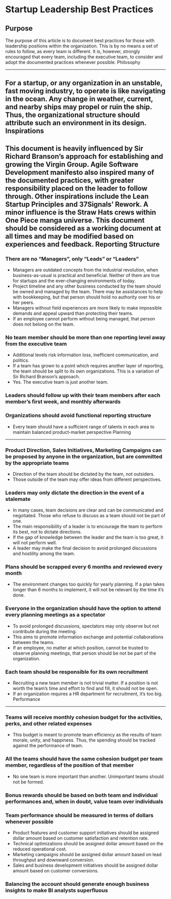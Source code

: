 Startup Leadership Best Practices
================================
Purpose
-------
The purpose of this article is to document best practices for those with leadership positions within the organization. This is by no means a set of rules to follow, as every team is different. It is, however, strongly encouraged that every team, including the executive team, to consider and adopt the documented practices whenever possible.
Philosophy
__________
For a startup, or any organization in an unstable, fast moving industry, to operate is like navigating in the ocean. Any change in weather, current, and nearby ships may propel or ruin the ship. Thus, the organizational structure should attribute such an environment in its design.
Inspirations
------------
This document is heavily influenced by Sir Richard Branson’s approach for establishing and growing the Virgin Group. Agile Software Development manifesto also inspired many of the documented practices, with greater responsibility placed on the leader to follow through. Other inspirations include the Lean Startup Principles and 37Signals’ Rework. A minor influence is the Straw Hats crews within One Piece manga universe.
This document should be considered as a working document at all times and may be modified based on experiences and feedback.
Reporting Structure
-------------------
### There are no “Managers”, only “Leads” or “Leaders”
* Managers are outdated concepts from the industrial revolution, when business-as-usual is practical and beneficial. Neither of them are true for startups and the ever-changing environments of today.
* Project timeline and any other business conducted by the team should be owned and managed by the team. There may be assistances to help with bookkeeping, but that person should hold no authority over his or her peers.
* Managers without field experiences are more likely to make impossible demands and appeal upward than protecting their teams.
* If an employee cannot perform without being managed, that person does not belong on the team.
### No team member should be more than one reporting level away from the executive team
* Additional levels risk information loss, inefficient communication, and politics.
* If a team has grown to a point which requires another layer of reporting, the team should be split to its own organizations. This is a variation of Sir Richard Branson’s approach.
* Yes. The executive team is just another team.
### Leaders should follow up with their team members after each member’s first week, and monthly afterwards
### Organizations should avoid functional reporting structure
* Every team should have a sufficient range of talents in each area to maintain balanced product-market perspective
Planning
--------
### Product Direction, Sales Initiatives, Marketing Campaigns can be proposed by anyone in the organization, but are committed by the appropriate teams
* Direction of the team should be dictated by the team, not outsiders.
* Those outside of the team may offer ideas from different perspectives.
### Leaders may only dictate the direction in the event of a stalemate
* In many cases, team decisions are clear and can be communicated and negotiated. Those who refuse to discuss as a team should not be part of one.
* The main responsibility of a leader is to encourage the team to perform its best, not to dictate directions.
* If the gap of knowledge between the leader and the team is too great, it will not perform well.
* A leader may make the final decision to avoid prolonged discussions and hostility among the team.
### Plans should be scrapped every 6 months and reviewed every month
* The environment changes too quickly for yearly planning. If a plan takes longer than 6 months to implement, it will not be relevant by the time it’s done.
### Everyone in the organization should have the option to attend every planning meetings as a spectator
* To avoid prolonged discussions, spectators may only observe but not contribute during the meeting.
* This aims to promote information exchange and potential collaborations between the teams.
* If an employee, no matter at which position, cannot be trusted to observe planning meetings, that person should be not be part of the organization.
### Each team should be responsible for its own recruitment
* Recruiting a new team member is not trivial matter. If a position is not worth the team’s time and effort to find and fill, it should not be open.
* If an organization requires a HR department for recruitment, it’s too big.
Performance
-----------
### Teams will receive monthly cohesion budget for the activities, perks, and other related expenses
* This budget is meant to promote team efficiency as the results of team morale, unity, and happiness. Thus, the spending should be tracked against the performance of team.
### All the teams should have the same cohesion budget per team member, regardless of the position of that member
* No one team is more important than another. Unimportant teams should not be formed.
### Bonus rewards should be based on both team and individual performances and, when in doubt, value team over individuals
### Team performance should be measured in terms of dollars whenever possible
* Product features and customer support initiatives should be assigned dollar amount based on customer satisfaction and retention rate.
* Technical optimizations should be assigned dollar amount based on the reduced operational cost.
* Marketing campaigns should be assigned dollar amount based on lead throughput and downward conversion.
* Sales and business development initiatives should be assigned dollar amount based on customer conversions.
### Balancing the account should generate enough business insights to make BI analysts superfluous
